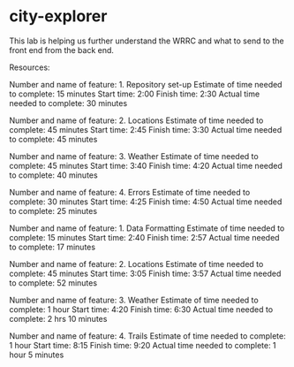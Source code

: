 # city-explorer
This lab is helping us further understand the WRRC and what to send to the front end from the back end.

Resources:

Number and name of feature: 1. Repository set-up
Estimate of time needed to complete: 15 minutes
Start time: 2:00
Finish time: 2:30
Actual time needed to complete: 30 minutes

Number and name of feature: 2. Locations
Estimate of time needed to complete:  45 minutes
Start time: 2:45
Finish time: 3:30
Actual time needed to complete: 45 minutes

Number and name of feature: 3. Weather
Estimate of time needed to complete:  45 minutes
Start time: 3:40
Finish time: 4:20
Actual time needed to complete: 40 minutes

Number and name of feature: 4. Errors
Estimate of time needed to complete:  30 minutes
Start time: 4:25
Finish time: 4:50
Actual time needed to complete: 25 minutes

Number and name of feature: 1. Data Formatting
Estimate of time needed to complete: 15 minutes
Start time: 2:40
Finish time: 2:57
Actual time needed to complete: 17 minutes

Number and name of feature: 2. Locations
Estimate of time needed to complete:  45 minutes
Start time: 3:05
Finish time: 3:57
Actual time needed to complete: 52 minutes

Number and name of feature: 3. Weather
Estimate of time needed to complete: 1 hour
Start time: 4:20
Finish time: 6:30
Actual time needed to complete: 2 hrs 10 minutes

Number and name of feature: 4. Trails
Estimate of time needed to complete: 1 hour
Start time: 8:15
Finish time: 9:20
Actual time needed to complete: 1 hour 5 minutes


